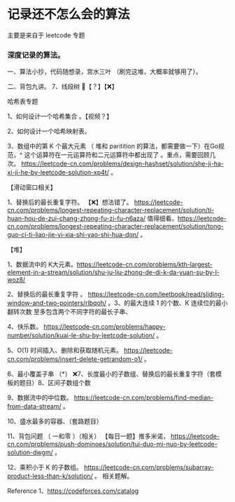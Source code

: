 # 记录还不怎么会的算法

主要是来自于 leetcode 专题

### 深度记录的算法。

一、算法小抄，代码随想录，宫水三叶 （刷完这堆，大概率就够用了）。

二、背包九讲。 7、线段树 🌲【？】【❌】

哈希表专题

1、如何设计一个哈希集合 。【视频？】

2、如何设计一个哈希映射表。

3、数组中的第 K 个最大元素 （ 堆和 paritition 的算法，都需要做一下）在Go规范，^ 这个运算符在一元运算符和二元运算符中都出现了 。重点，需要回顾几次。  https://leetcode-cn.com/problems/design-hashset/solution/she-ji-ha-xi-ji-he-by-leetcode-solution-xp4t/ 。 

【滑动窗口相关】

1、替换后的最长重复字符。 【❌】想法错了。 https://leetcode-cn.com/problems/longest-repeating-character-replacement/solution/ti-huan-hou-de-zui-chang-zhong-fu-zi-fu-n6aza/ 值得细看。https://leetcode-cn.com/problems/longest-repeating-character-replacement/solution/tong-guo-ci-ti-liao-jie-yi-xia-shi-yao-shi-hua-don/ 。 


【堆】

1、数据流中的 K大元素。https://leetcode-cn.com/problems/kth-largest-element-in-a-stream/solution/shu-ju-liu-zhong-de-di-k-da-yuan-su-by-l-woz8/ 

2、替换后的最长重复字符 。 https://leetcode-cn.com/leetbook/read/sliding-window-and-two-pointers/rlbqoh/ 。3、的最大连续 1 的个数、K 连续位的最小翻转次数
至多包含两个不同字符的最长子串、

4、快乐数。 https://leetcode-cn.com/problems/happy-number/solution/kuai-le-shu-by-leetcode-solution/ 。

5、O(1) 时间插入、删除和获取随机元素。 https://leetcode-cn.com/problems/insert-delete-getrandom-o1/ 。

6、最小覆盖子串 （*） ❌7、长度最小的子数组、替换后的最长重复字符（套模板的题目）8、区间子数组个数


9、数据流中的中位数。 https://leetcode-cn.com/problems/find-median-from-data-stream/ 。

10、盛水最多的容器、（套路题目）

11、背包问题 （ 一和零 ）（相关） 【每日一题】推多米诺， https://leetcode-cn.com/problems/push-dominoes/solution/tui-duo-mi-nuo-by-leetcode-solution-dwgm/ 。

12、乘积小于 K 的子数组。 https://leetcode-cn.com/problems/subarray-product-less-than-k/solution/ 。 相关题解。 

Reference 1、https://codeforces.com/catalog 
